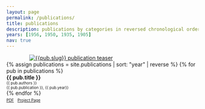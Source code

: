 ```yaml
---
layout: page
permalink: /publications/
title: publications
description: publications by categories in reversed chronological order. generated by jekyll-scholar.
years: [1956, 1950, 1935, 1905]
nav: true
---
```

<div class="pubteaser">
  <div style = 'margin-left:60px;'>
  <a href="{{pub.url}}">
    <img src="/images/{{ pub.slug }}_small.png" alt="{{pub.slug}} publication teaser"/>
  </a>
  </div>
</div>

<div class="publications">
{% assign publications = site.publications | sort: "year" | reverse %}
{% for pub in publications %}
<div class="pubitem">
  <div class="pubtitle">
    <b>{{ pub.title }}</b>
  </div>
  <div class="pubauthors">
    <font size="-2">{{ pub.authors }}</font>
  </div>
  <div class="pubinfo">
    <font size="-2">{{ pub.publication }}, {{ pub.year}}</font>
  </div>
</div>
{% endfor %}

<div class="publinks">
  <font size="-2"><a href="/download/{{ pub.slug}}.pdf"><i class="far fa-file-pdf"></i> PDF</a>&nbsp;&nbsp;</font>
  <font size="-2"><a href="{{pub.url}}"><i class="fas fa-link"></i> Project Page</a></font>
</div>
